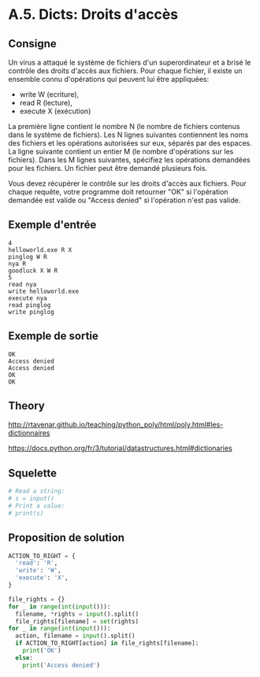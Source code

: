 # A.5. Dicts: Droits d'accès

## Consigne

Un virus a attaqué le système de fichiers d'un superordinateur et a brisé le contrôle des droits d'accès aux fichiers. Pour chaque fichier, il existe un ensemble connu d'opérations qui peuvent lui être appliquées:


- write W (ecriture),
- read R (lecture),
- execute X (exécution)


La première ligne contient le nombre N (le nombre de fichiers contenus dans le système de fichiers). Les N lignes suivantes contiennent les noms des fichiers et les opérations autorisées sur eux, séparés par des espaces. La ligne suivante contient un entier M (le nombre d'opérations sur les fichiers). Dans les M lignes suivantes, spécifiez les opérations demandées pour les fichiers. Un fichier peut être demandé plusieurs fois.

Vous devez récupérer le contrôle sur les droits d'accès aux fichiers. Pour chaque requête, votre programme doit retourner "OK" si l'opération demandée est valide ou "Access denied" si l'opération n'est pas valide.

## Exemple d'entrée

```
4
helloworld.exe R X
pinglog W R
nya R
goodluck X W R
5
read nya
write helloworld.exe
execute nya
read pinglog
write pinglog
```

## Exemple de sortie

```
OK
Access denied
Access denied
OK
OK
```

## Theory

http://rtavenar.github.io/teaching/python_poly/html/poly.html#les-dictionnaires

https://docs.python.org/fr/3/tutorial/datastructures.html#dictionaries

## Squelette

```python
# Read a string:
# s = input()
# Print a value:
# print(s)
```

## Proposition de solution

```python
ACTION_TO_RIGHT = {
  'read': 'R',
  'write': 'W',
  'execute': 'X',
}

file_rights = {}
for _ in range(int(input())):
  filename, *rights = input().split()
  file_rights[filename] = set(rights)
for _ in range(int(input())):
  action, filename = input().split()
  if ACTION_TO_RIGHT[action] in file_rights[filename]:
    print('OK')
  else:
    print('Access denied')
```

